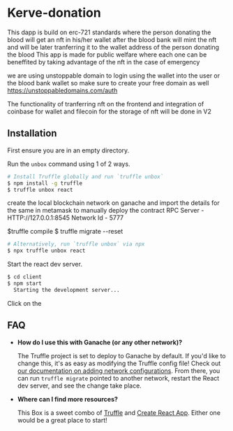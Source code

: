 # Kerve-donation

This dapp is build on erc-721 standards where the person donating the blood will get an nft in his/her wallet after the blood bank will mint the nft and will be later tranferring it to the wallet address of the person donating the blood
This app is made for public welfare where each one can be beneffited by taking advantage of the nft in the case of emergency 

we are using unstoppable domain to login using the wallet into the user or the blood bank wallet so make sure to create your free domain as well
https://unstoppabledomains.com/auth

The functionality of tranferring nft on the frontend and integration of coinbase for wallet and filecoin for the storage of nft will be done in V2

## Installation

First ensure you are in an empty directory.

Run the `unbox` command using 1 of 2 ways.

```sh
# Install Truffle globally and run `truffle unbox`
$ npm install -g truffle
$ truffle unbox react
```

create the local blockchain network on ganache and import the details for the same in metamask to manually deploy the contract
RPC Server - HTTP://127.0.0.1:8545
Network Id - 5777

$truffle compile 
$ truffle migrate --reset

```sh
# Alternatively, run `truffle unbox` via npx
$ npx truffle unbox react
```

Start the react dev server.

```sh
$ cd client
$ npm start
  Starting the development server...
```

Click on the 

## FAQ

- __How do I use this with Ganache (or any other network)?__

  The Truffle project is set to deploy to Ganache by default. If you'd like to change this, it's as easy as modifying the Truffle config file! Check out [our documentation on adding network configurations](https://trufflesuite.com/docs/truffle/reference/configuration/#networks). From there, you can run `truffle migrate` pointed to another network, restart the React dev server, and see the change take place.

- __Where can I find more resources?__

  This Box is a sweet combo of [Truffle](https://trufflesuite.com) and [Create React App](https://create-react-app.dev). Either one would be a great place to start!
